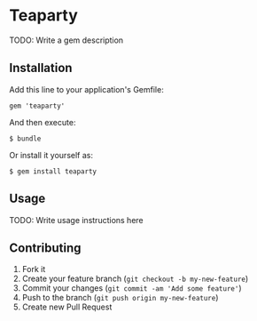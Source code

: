 # Teaparty

TODO: Write a gem description

## Installation

Add this line to your application's Gemfile:

    gem 'teaparty'

And then execute:

    $ bundle

Or install it yourself as:

    $ gem install teaparty

## Usage

TODO: Write usage instructions here

## Contributing

1. Fork it
2. Create your feature branch (`git checkout -b my-new-feature`)
3. Commit your changes (`git commit -am 'Add some feature'`)
4. Push to the branch (`git push origin my-new-feature`)
5. Create new Pull Request
